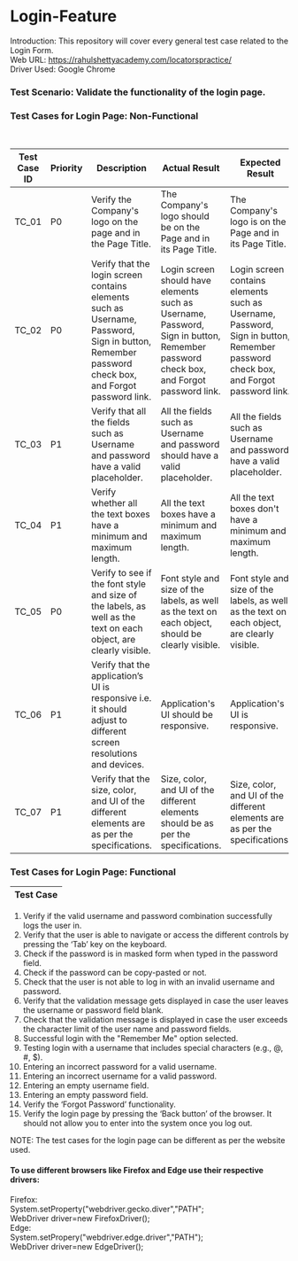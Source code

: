 # Login-Feature

Introduction: This repository will cover every general test case related to the Login Form.
<br> 
Web URL: https://rahulshettyacademy.com/locatorspractice/ <br>
Driver Used: Google Chrome

<h3> Test Scenario: Validate the functionality of the login page. </h3>

<h3> Test Cases for Login Page: Non-Functional </h3>
<br>

| Test Case ID | Priority | Description | Actual Result | Expected Result | Status (Pass/Fail) |
| --- | --- | --- | --- | --- | --- |
| TC_01 | P0 | Verify the Company's logo on the page and in the Page Title. | The Company's logo should be on the Page and in its Page Title. | The Company's logo is on the Page and in its Page Title. | Pass |
| TC_02 | P0 | Verify that the login screen contains elements such as Username, Password, Sign in button, Remember password check box, and Forgot password link. | Login screen should have elements such as Username, Password, Sign in button, Remember password check box, and Forgot password link. | Login screen contains elements such as Username, Password, Sign in button, Remember password check box, and Forgot password link.| Pass |
| TC_03 | P1 | Verify that all the fields such as Username and password have a valid placeholder. | All the fields such as Username and password should have a valid placeholder. |  All the fields such as Username and password have a valid placeholder. | Pass |
| TC_04 | P1 | Verify whether all the text boxes have a minimum and maximum length. |  All the text boxes have a minimum and maximum length. | All the text boxes don't have a minimum and maximum length. | Fail |
| TC_05 | P0 | Verify to see if the font style and size of the labels, as well as the text on each object, are clearly visible. | Font style and size of the labels, as well as the text on each object, should be clearly visible. | Font style and size of the labels, as well as the text on each object, are clearly visible. | Pass |
| TC_06 | P1|  Verify that the application’s UI is responsive i.e. it should adjust to different screen resolutions and devices. | Application's UI should be responsive. | Application's UI is responsive. | Pass |
| TC_07 | P1 | Verify that the size, color, and UI of the different elements are as per the specifications. | Size, color, and UI of the different elements should be as per the specifications. | Size, color, and UI of the different elements are as per the specifications. | Pass |

<h3> Test Cases for Login Page: Functional </h3>

| Test Case                             |                                    
| -------------------------------------- |
1. Verify if the valid username and password combination successfully logs the user in.
2. Verify that the user is able to navigate or access the different controls by pressing the ‘Tab’ key on the keyboard.
3. Check if the password is in masked form when typed in the password field.
4. Check if the password can be copy-pasted or not.
5. Check that the user is not able to log in with an invalid username and password.
6. Verify that the validation message gets displayed in case the user leaves the username or password field blank.
7. Check that the validation message is displayed in case the user exceeds the character limit of the user name and password fields.
8. Successful login with the "Remember Me" option selected.
9. Testing login with a username that includes special characters (e.g., @, #, $).
10. Entering an incorrect password for a valid username.
11. Entering an incorrect username for a valid password.
12. Entering an empty username field.
13. Entering an empty password field.
14. Verify the ‘Forgot Password’ functionality.
15. Verify the login page by pressing the ‘Back button’ of the browser. It should not allow you to enter into the system once you log out.



NOTE: The test cases for the login page can be different as per the website used.

<h4> 
  To use different browsers like Firefox and Edge use their respective drivers:
</h4>
  Firefox: 
  <br>
  System.setProperty("webdriver.gecko.diver","PATH";
  <br>
  WebDriver driver=new FirefoxDriver();
  <br>
  Edge:
  <br>
  System.setPropery("webdriver.edge.driver","PATH"); <br>
  WebDriver driver=new EdgeDriver();
 



